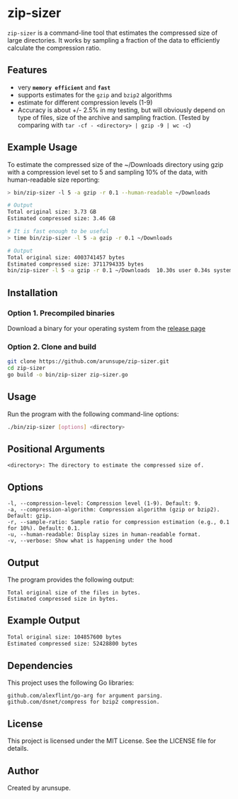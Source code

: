 # zip-sizer

`zip-sizer` is a command-line tool that estimates the compressed size of large directories. It works by sampling a fraction of the data to efficiently calculate the compression ratio. 

## Features
- very __`memory efficient`__ and __`fast`__
- supports estimates for the `gzip` and `bzip2` algorithms
- estimate for different compression levels (1-9)
- Accuracy is about +/- 2.5% in my testing, but will obviously depend on type of files, size of the archive and sampling fraction. (Tested by comparing with `tar -cf - <directory> | gzip -9 | wc -c`)

## Example Usage

To estimate the compressed size of the ~/Downloads directory using gzip with a compression level set to 5 and sampling 10% of the data, with human-readable size reporting:
```bash
> bin/zip-sizer -l 5 -a gzip -r 0.1 --human-readable ~/Downloads 

# Output
Total original size: 3.73 GB
Estimated compressed size: 3.46 GB

# It is fast enough to be useful
> time bin/zip-sizer -l 5 -a gzip -r 0.1 ~/Downloads

# Output
Total original size: 4003741457 bytes
Estimated compressed size: 3711794335 bytes
bin/zip-sizer -l 5 -a gzip -r 0.1 ~/Downloads  10.30s user 0.34s system 106% cpu 9.952 total

```

## Installation

### Option 1. Precompiled binaries

Download a binary for your operating system from the [release page](https://github.com/arunsupe/zip-sizer/releases/tag/V0.2.0)


### Option 2. Clone and build

```bash
git clone https://github.com/arunsupe/zip-sizer.git
cd zip-sizer
go build -o bin/zip-sizer zip-sizer.go
```

## Usage

Run the program with the following command-line options:

```bash
./bin/zip-sizer [options] <directory>
```

## Positional Arguments

    <directory>: The directory to estimate the compressed size of.

## Options

    -l, --compression-level: Compression level (1-9). Default: 9.
    -a, --compression-algorithm: Compression algorithm (gzip or bzip2). Default: gzip.
    -r, --sample-ratio: Sample ratio for compression estimation (e.g., 0.1 for 10%). Default: 0.1.
    -u, --human-readable: Display sizes in human-readable format.
    -v, --verbose: Show what is happening under the hood

## Output

The program provides the following output:

    Total original size of the files in bytes.
    Estimated compressed size in bytes.

## Example Output
```bash
Total original size: 104857600 bytes
Estimated compressed size: 52428800 bytes
```

## Dependencies

This project uses the following Go libraries:

    github.com/alexflint/go-arg for argument parsing.
    github.com/dsnet/compress for bzip2 compression.

## License

This project is licensed under the MIT License. See the LICENSE file for details.

## Author

Created by arunsupe.